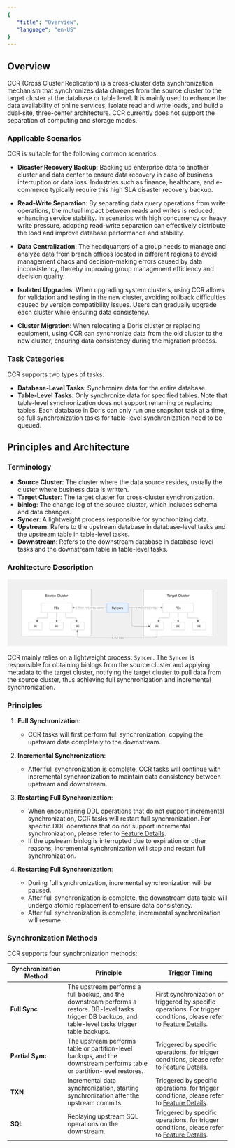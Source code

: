 ```yaml
---
{
   "title": "Overview",
   "language": "en-US"
}
---
```


<!--
Licensed to the Apache Software Foundation (ASF) under one
or more contributor license agreements.  See the NOTICE file
distributed with this work for additional information
regarding copyright ownership.  The ASF licenses this file
to you under the Apache License, Version 2.0 (the
"License"); you may not use this file except in compliance
with the License.  You may obtain a copy of the License at

  http://www.apache.org/licenses/LICENSE-2.0

Unless required by applicable law or agreed to in writing,
software distributed under the License is distributed on an
"AS IS" BASIS, WITHOUT WARRANTIES OR CONDITIONS OF ANY
KIND, either express or implied.  See the License for the
specific language governing permissions and limitations
under the License.
-->

## Overview

CCR (Cross Cluster Replication) is a cross-cluster data synchronization mechanism that synchronizes data changes from the source cluster to the target cluster at the database or table level. It is mainly used to enhance the data availability of online services, isolate read and write loads, and build a dual-site, three-center architecture. CCR currently does not support the separation of computing and storage modes.

### Applicable Scenarios

CCR is suitable for the following common scenarios:

- **Disaster Recovery Backup**: Backing up enterprise data to another cluster and data center to ensure data recovery in case of business interruption or data loss. Industries such as finance, healthcare, and e-commerce typically require this high SLA disaster recovery backup.

- **Read-Write Separation**: By separating data query operations from write operations, the mutual impact between reads and writes is reduced, enhancing service stability. In scenarios with high concurrency or heavy write pressure, adopting read-write separation can effectively distribute the load and improve database performance and stability.

- **Data Centralization**: The headquarters of a group needs to manage and analyze data from branch offices located in different regions to avoid management chaos and decision-making errors caused by data inconsistency, thereby improving group management efficiency and decision quality.

- **Isolated Upgrades**: When upgrading system clusters, using CCR allows for validation and testing in the new cluster, avoiding rollback difficulties caused by version compatibility issues. Users can gradually upgrade each cluster while ensuring data consistency.

- **Cluster Migration**: When relocating a Doris cluster or replacing equipment, using CCR can synchronize data from the old cluster to the new cluster, ensuring data consistency during the migration process.

### Task Categories

CCR supports two types of tasks:

- **Database-Level Tasks**: Synchronize data for the entire database.
- **Table-Level Tasks**: Only synchronize data for specified tables. Note that table-level synchronization does not support renaming or replacing tables. Each database in Doris can only run one snapshot task at a time, so full synchronization tasks for table-level synchronization need to be queued.

## Principles and Architecture

### Terminology

- **Source Cluster**: The cluster where the data source resides, usually the cluster where business data is written.
- **Target Cluster**: The target cluster for cross-cluster synchronization.
- **binlog**: The change log of the source cluster, which includes schema and data changes.
- **Syncer**: A lightweight process responsible for synchronizing data.
- **Upstream**: Refers to the upstream database in database-level tasks and the upstream table in table-level tasks.
- **Downstream**: Refers to the downstream database in database-level tasks and the downstream table in table-level tasks.

### Architecture Description

![CCR Architecture Description](/images/ccr-architecture-description.png)

CCR mainly relies on a lightweight process: `Syncer`. The `Syncer` is responsible for obtaining binlogs from the source cluster and applying metadata to the target cluster, notifying the target cluster to pull data from the source cluster, thus achieving full synchronization and incremental synchronization.

### Principles

1. **Full Synchronization**:
   - CCR tasks will first perform full synchronization, copying the upstream data completely to the downstream.

2. **Incremental Synchronization**:
   - After full synchronization is complete, CCR tasks will continue with incremental synchronization to maintain data consistency between upstream and downstream.

3. **Restarting Full Synchronization**:
   - When encountering DDL operations that do not support incremental synchronization, CCR tasks will restart full synchronization. For specific DDL operations that do not support incremental synchronization, please refer to [Feature Details](./feature.md).
   - If the upstream binlog is interrupted due to expiration or other reasons, incremental synchronization will stop and restart full synchronization.

4. **Restarting Full Synchronization**:
   - During full synchronization, incremental synchronization will be paused.
   - After full synchronization is complete, the downstream data table will undergo atomic replacement to ensure data consistency.
   - After full synchronization is complete, incremental synchronization will resume.

### Synchronization Methods

CCR supports four synchronization methods:

| Synchronization Method | Principle                                               | Trigger Timing                                           |
|------------------------|--------------------------------------------------------|---------------------------------------------------------|
| **Full Sync**          | The upstream performs a full backup, and the downstream performs a restore. DB-level tasks trigger DB backups, and table-level tasks trigger table backups. | First synchronization or triggered by specific operations. For trigger conditions, please refer to [Feature Details](./feature.md). |
| **Partial Sync**       | The upstream performs table or partition-level backups, and the downstream performs table or partition-level restores. | Triggered by specific operations, for trigger conditions, please refer to [Feature Details](./feature.md). |
| **TXN**                | Incremental data synchronization, starting synchronization after the upstream commits. | Triggered by specific operations, for trigger conditions, please refer to [Feature Details](./feature.md). |
| **SQL**                | Replaying upstream SQL operations on the downstream.   | Triggered by specific operations, for trigger conditions, please refer to [Feature Details](./feature.md). |
